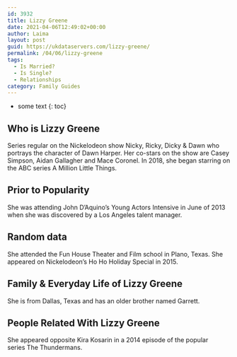 ```yaml
---
id: 3932
title: Lizzy Greene
date: 2021-04-06T12:49:02+00:00
author: Laima
layout: post
guid: https://ukdataservers.com/lizzy-greene/
permalink: /04/06/lizzy-greene
tags:
  - Is Married?
  - Is Single?
  - Relationships
category: Family Guides
---
```


* some text
{: toc}


## Who is Lizzy Greene
                  
                  
                  
Series regular on the Nickelodeon show Nicky, Ricky, Dicky & Dawn who portrays the character of Dawn Harper. Her co-stars on the show are Casey Simpson, Aidan Gallagher and Mace Coronel. In 2018, she began starring on the ABC series A Million Little Things.
                  
              
            
              
            
                
                
                
## Prior to Popularity
                  
                  
                  
She was attending John D&#8217;Aquino&#8217;s Young Actors Intensive in June of 2013 when she was discovered by a Los Angeles talent manager.
                  
              
            
              
            
                
                
                
## Random data
                  
                  
                  
She attended the Fun House Theater and Film school in Plano, Texas. She appeared on Nickelodeon&#8217;s Ho Ho Holiday Special in 2015.
                  
              
            
              
            
                
                
                
## Family & Everyday Life of Lizzy Greene
                  
                  
                  
She is from Dallas, Texas and has an older brother named Garrett.
                  
              
            
              
            
                
                
                
## People Related With Lizzy Greene
                  
                  
                  
She appeared opposite Kira Kosarin in a 2014 episode of the popular series The Thundermans.
                  
              
            
              
            
                
              
            
              
              
            
            
              
            
          
          
          